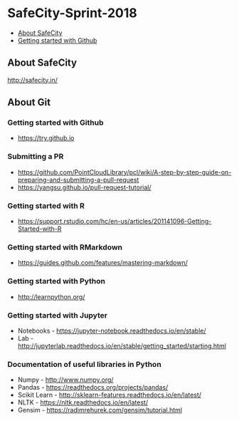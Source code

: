 # SafeCity-Sprint-2018
- [About SafeCity](https://github.com/DataKind-BLR/SafeCity-Sprint-2018/blob/master/README.md#about-safecity)
- [Getting started with Github](https://github.com/DataKind-BLR/SafeCity-Sprint-2018/blob/master/README.md#about-git
) 

## About SafeCity
http://safecity.in/

## About Git

### Getting started with Github
- https://try.github.io

### Submitting a PR
- https://github.com/PointCloudLibrary/pcl/wiki/A-step-by-step-guide-on-preparing-and-submitting-a-pull-request
- https://yangsu.github.io/pull-request-tutorial/

### Getting started with R
- https://support.rstudio.com/hc/en-us/articles/201141096-Getting-Started-with-R

### Getting started with RMarkdown
- https://guides.github.com/features/mastering-markdown/

### Getting started with Python
- http://learnpython.org/

### Getting started with Jupyter 
- Notebooks - https://jupyter-notebook.readthedocs.io/en/stable/
- Lab - http://jupyterlab.readthedocs.io/en/stable/getting_started/starting.html

### Documentation of useful libraries in Python
- Numpy - http://www.numpy.org/
- Pandas - https://readthedocs.org/projects/pandas/
- Scikit Learn - http://sklearn-features.readthedocs.io/en/latest/
- NLTK - https://nltk.readthedocs.io/en/latest/
- Gensim - https://radimrehurek.com/gensim/tutorial.html
